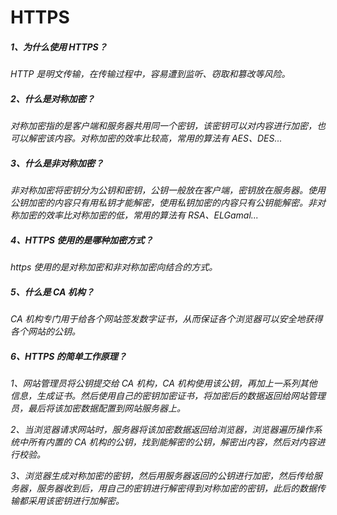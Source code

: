 # HTTPS 

##### 1、为什么使用 HTTPS？

*HTTP 是明文传输，在传输过程中，容易遭到监听、窃取和篡改等风险。*

##### 2、什么是对称加密？

*对称加密指的是客户端和服务器共用同一个密钥，该密钥可以对内容进行加密，也可以解密该内容。对称加密的效率比较高，常用的算法有 AES、DES...*

##### 3、什么是非对称加密？

*非对称加密将密钥分为公钥和密钥，公钥一般放在客户端，密钥放在服务器。使用公钥加密的内容只有用私钥才能解密，使用私钥加密的内容只有公钥能解密。非对称加密的效率比对称加密的低，常用的算法有 RSA、ELGamal...*

##### 4、HTTPS 使用的是哪种加密方式？

*https 使用的是对称加密和非对称加密向结合的方式。*

##### 5、什么是 CA 机构？

*CA 机构专门用于给各个网站签发数字证书，从而保证各个浏览器可以安全地获得各个网站的公钥。*

##### 6、HTTPS 的简单工作原理？

*1、网站管理员将公钥提交给 CA 机构，CA 机构使用该公钥，再加上一系列其他信息，生成证书。然后使用自己的密钥加密证书，将加密后的数据返回给网站管理员，最后将该加密数据配置到网站服务器上。*

*2、当浏览器请求网站时，服务器将该加密数据返回给浏览器，浏览器遍历操作系统中所有内置的 CA 机构的公钥，找到能解密的公钥，解密出内容，然后对内容进行校验。*

*3、浏览器生成对称加密的密钥，然后用服务器返回的公钥进行加密，然后传给服务器，服务器收到后，用自己的密钥进行解密得到对称加密的密钥，此后的数据传输都采用该密钥进行加解密。*





